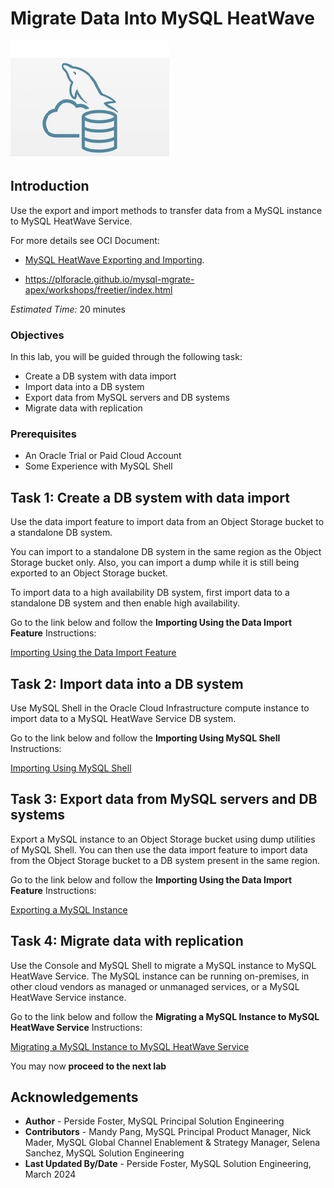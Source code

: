# Migrate Data Into MySQL HeatWave

![mysql heatwave](./images/mysql-heatwave-logo.jpg "mysql heatwave")

## Introduction

Use the export and import methods to transfer data from a MySQL instance to MySQL HeatWave Service.

For more details see OCI Document:
- [MySQL HeatWave Exporting and Importing](https://docs.public.oneportal.content.oci.oraclecloud.com/en-us/iaas/mysql-database/doc/exporting-and-importing.html).

- https://plforacle.github.io/mysql-mgrate-apex/workshops/freetier/index.html


_Estimated Time:_ 20 minutes

### Objectives

In this lab, you will be guided through the following task:

- Create a DB system with data import
- Import data into a DB system
- Export data from MySQL servers and DB systems
- Migrate data with replication

### Prerequisites

- An Oracle Trial or Paid Cloud Account
- Some Experience with MySQL Shell


## Task 1: Create a DB system with data import

Use the data import feature to import data from an Object Storage bucket to a standalone DB system.

You can import to a standalone DB system in the same region as the Object Storage bucket only. Also, you can import a dump while it is still being exported to an Object Storage bucket.

To import data to a high availability DB system, first import data to a standalone DB system and then enable high availability.

Go to the link below and follow the **Importing Using the Data Import Feature** Instructions:

[Importing Using the Data Import Feature](https://docs.public.oneportal.content.oci.oraclecloud.com/en-us/iaas/mysql-database/doc/importing-using-data-import-feature.html)

## Task 2: Import data into a DB system

Use MySQL Shell in the Oracle Cloud Infrastructure compute instance to import data to a MySQL HeatWave Service DB system.

Go to the link below and follow the **Importing Using MySQL Shell** Instructions:

[Importing Using MySQL Shell](https://docs.public.oneportal.content.oci.oraclecloud.com/en-us/iaas/mysql-database/doc/importing-using-mysql-shell.html)

## Task 3: Export data from MySQL servers and DB systems

Export a MySQL instance to an Object Storage bucket using dump utilities of MySQL Shell. You can then use the data import feature to import data from the Object Storage bucket to a DB system present in the same region.

Go to the link below and follow the **Importing Using the Data Import Feature** Instructions:

[Exporting a MySQL Instance](https://docs.public.oneportal.content.oci.oraclecloud.com/en-us/iaas/mysql-database/doc/exporting-mysql-instance.html)

## Task 4: Migrate data with replication

Use the Console and MySQL Shell to migrate a MySQL instance to MySQL HeatWave Service. The MySQL instance can be running on-premises, in other cloud vendors as managed or unmanaged services, or a MySQL HeatWave Service instance.

Go to the link below and follow the **Migrating a MySQL Instance to MySQL HeatWave Service** Instructions:

[Migrating a MySQL Instance to MySQL HeatWave Service](https://docs.public.oneportal.content.oci.oraclecloud.com/en-us/iaas/mysql-database/doc/migrating-mysql-instance-mysql-heatwave-service.html)



You may now **proceed to the next lab**

## Acknowledgements

- **Author** - Perside Foster, MySQL Principal Solution Engineering
- **Contributors** - Mandy Pang, MySQL Principal Product Manager,  Nick Mader, MySQL Global Channel Enablement & Strategy Manager, Selena Sanchez, MySQL Solution Engineering
- **Last Updated By/Date** - Perside Foster, MySQL Solution Engineering, March 2024